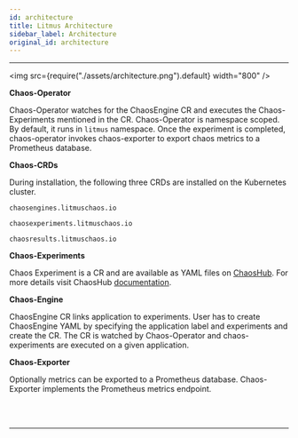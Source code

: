 ```yaml
---
id: architecture
title: Litmus Architecture
sidebar_label: Architecture
original_id: architecture
---
```


<hr />

<img src={require("./assets/architecture.png").default} width="800" />

**Chaos-Operator**

Chaos-Operator watches for the ChaosEngine CR and executes the Chaos-Experiments mentioned in the CR. Chaos-Operator is namespace scoped. By default, it runs in `litmus` namespace. Once the experiment is completed, chaos-operator invokes chaos-exporter to export chaos metrics to a Prometheus database.

**Chaos-CRDs**

During installation, the following three CRDs are installed on the Kubernetes cluster.

`chaosengines.litmuschaos.io`

`chaosexperiments.litmuschaos.io`

`chaosresults.litmuschaos.io`

**Chaos-Experiments**

Chaos Experiment is a CR and are available as YAML files on <a href="https://hub.litmuschaos.io" target="_blank">ChaosHub</a>. For more details visit ChaosHub [documentation](chaoshub.md).

**Chaos-Engine**

ChaosEngine CR links application to experiments. User has to create ChaosEngine YAML by specifying the application label and experiments and create the CR. The CR is watched by Chaos-Operator and chaos-experiments are executed on a given application.

**Chaos-Exporter**

Optionally metrics can be exported to a Prometheus database. Chaos-Exporter implements the Prometheus metrics endpoint.

<br />

<br />

<hr />

<br />

<br />
